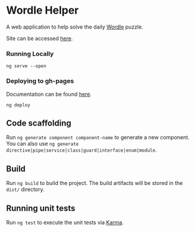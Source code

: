 # Wordle Helper

A web application to help solve the daily [Wordle](https://www.powerlanguage.co.uk/wordle/) puzzle.

Site can be accessed [here](https://nhawkins10.github.io/wordle-helper/).

### Running Locally
`ng serve --open `

### Deploying to gh-pages
Documentation can be found [here](https://www.npmjs.com/package/angular-cli-ghpages).

` ng deploy `

## Code scaffolding

Run `ng generate component component-name` to generate a new component. You can also use `ng generate directive|pipe|service|class|guard|interface|enum|module`.

## Build

Run `ng build` to build the project. The build artifacts will be stored in the `dist/` directory.

## Running unit tests

Run `ng test` to execute the unit tests via [Karma](https://karma-runner.github.io).
